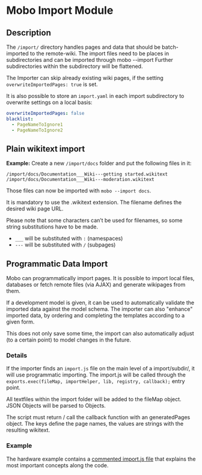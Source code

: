 # Mobo Import Module
## Description
The `/import/` directory handles pages and data that should be batch-imported to the remote-wiki.
The import files need to be places in subdirectories and can be imported through mobo --import <subdirectory>
Further subdirectories within the subdirectory will be flattened.

The Importer can skip already existing wiki pages, if the setting `overwriteImportedPages: true` is set.

It is also possible to store an `import.yaml` in each import subdirectory to overwrite settings on a local basis:

```yaml
overwriteImportedPages: false
blacklist:
  - PageNameToIgnore1
  - PageNameToIgnore2
```

## Plain wikitext import
**Example:** Create a new `/import/docs` folder and put the following files in it:

```
/import/docs/Documentation___Wiki---getting started.wikitext
/import/docs/Documentation___Wiki---moderation.wikitext
```

Those files can now be imported with `mobo --import docs`.

It is mandatory to use the .wikitext extension. The filename defines the desired wiki page URL.

Please note that some characters can’t be used for filenames, so some string substitutions have to be made.
* `___` will be substituted with `:` (namespaces)
* `---` will be substituted with `/` (subpages)

## Programmatic Data Import
Mobo can programmatically import pages.
It is possible to import local files, databases or fetch remote files (via AJAX) and generate wikipages from them.

If a development model is given, it can be used to automatically validate the imported data against the model schema.
The importer can also "enhance" imported data, by ordering and completing the templates according to a given form.

This does not only save some time, the import can also automatically adjust (to a certain point) to model changes in the future.

### Details
If the importer finds an `import.js` file on the main level of a import/subdir/, it will use programmatic importing.
The import.js will be called through the `exports.exec(fileMap, importHelper, lib, registry, callback);` entry point.

All textfiles within the import folder will be added to the fileMap object. JSON Objects will be parsed to Objects.

The script must return / call the callback function with an generatedPages object.
The keys define the page names, the values are strings with the resulting wikitext.

### Example
The hardware example contains a [commented import.js file](https://github.com/Fannon/mobo/blob/master/examples/hardware/import/data/import.js)
that explains the most important concepts along the code.